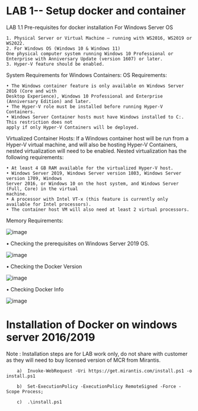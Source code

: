 # LAB 1-- Setup docker and container

LAB 1.1 Pre-requisites for docker installation
For Windows Server OS

    1. Physical Server or Virtual Machine – running with WS2016, WS2019 or WS2022.
    2. For Windows OS (Windows 10 & Windows 11)
    One physical computer system running Windows 10 Professional or Enterprise with Anniversary Update (version 1607) or later. 
    3. Hyper-V feature should be enabled. 
    
System Requirements for Windows Containers: 
OS Requirements: 

    • The Windows container feature is only available on Windows Server 2016 (Core and with 
    Desktop Experience), Windows 10 Professional and Enterprise (Anniversary Edition) and later. 
    • The Hyper-V role must be installed before running Hyper-V Containers. 
    • Windows Server Container hosts must have Windows installed to C:. This restriction does not 
    apply if only Hyper-V Containers will be deployed. 
    
Virtualized Container Hosts: 
If a Windows container host will be run from a Hyper-V virtual machine, and will also be hosting Hyper-V Containers, nested virtualization will need to be enabled. Nested virtualization has the following 
requirements: 

    • At least 4 GB RAM available for the virtualized Hyper-V host. 
    • Windows Server 2019, Windows Server version 1803, Windows Server version 1709, Windows 
    Server 2016, or Windows 10 on the host system, and Windows Server (Full, Core) in the virtual 
    machine. 
    • A processor with Intel VT-x (this feature is currently only available for Intel processors). 
    • The container host VM will also need at least 2 virtual processors. 
    
Memory Requirements: 

![image](https://user-images.githubusercontent.com/71546848/220198239-ff1c35f7-4be4-4021-a3db-c150cfed82fb.png)


• Checking the prerequisites on Windows Server 2019 OS.

![image](https://user-images.githubusercontent.com/71546848/220197925-d65167cf-318a-453d-81eb-02170a2aa8e6.png)

• Checking the Docker Version 

![image](https://user-images.githubusercontent.com/71546848/220197954-cb0f2e12-ec60-4d33-a0dd-2c00de2574fd.png)

• Checking Docker Info

![image](https://user-images.githubusercontent.com/71546848/220197986-821d00bc-1f4a-4430-b94d-4e32336a3702.png)

# Installation of Docker on windows server 2016/2019 

 Note :  Installation steps are for LAB work only, do not share with customer as they will need to buy licensed version of MCR from Mirantis.

        a)	Invoke-WebRequest -Uri https://get.mirantis.com/install.ps1 -o install.ps1
        
        b)	Set-ExecutionPolicy -ExecutionPolicy RemoteSigned -Force -Scope Process;
        
        c)	.\install.ps1

